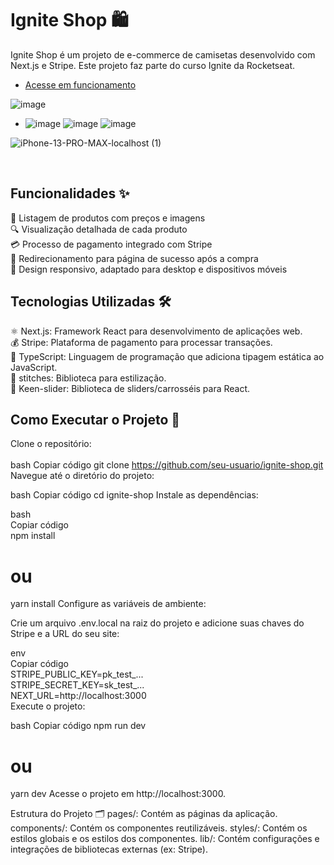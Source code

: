 # Ignite Shop 🛍️

Ignite Shop é um projeto de e-commerce de camisetas desenvolvido com Next.js e Stripe. Este projeto faz parte do curso Ignite da Rocketseat.
<br>
- [Acesse em funcionamento](https://ignite-shop-cyan-five.vercel.app)

  
![image](https://github.com/andrewhenrique2/Ignite-shop/assets/103382295/c53fc9f4-8642-4275-8038-df8340fd0aad)
- ![image](https://github.com/andrewhenrique2/Ignite-shop/assets/103382295/693c75c5-e21f-4904-a51c-888f253d13d7)    ![image](https://github.com/andrewhenrique2/Ignite-shop/assets/103382295/d55b4a3f-6b13-4a65-a495-7c28c13fee5a)
                  ![image](https://github.com/andrewhenrique2/Ignite-shop/assets/103382295/5cb97b83-f78b-4717-ab52-1dc5401b305f)


![iPhone-13-PRO-MAX-localhost (1)](https://github.com/andrewhenrique2/Ignite-shop/assets/103382295/0edbfde9-1d06-45ca-8c99-e996285677f3)

<br>

## Funcionalidades ✨
🛒 Listagem de produtos com preços e imagens <br>
🔍 Visualização detalhada de cada produto <br>
💳 Processo de pagamento integrado com Stripe <br>
🎉 Redirecionamento para página de sucesso após a compra <br>
📱 Design responsivo, adaptado para desktop e dispositivos móveis <br>
## Tecnologias Utilizadas 🛠️ 
⚛️ Next.js: Framework React para desenvolvimento de aplicações web. <br>
💰 Stripe: Plataforma de pagamento para processar transações. <br>
📝 TypeScript: Linguagem de programação que adiciona tipagem estática ao JavaScript. <br> 
💅 stitches: Biblioteca para estilização. <br>
🎡 Keen-slider: Biblioteca de sliders/carrosséis para React. <br>
## Como Executar o Projeto 🚀
Clone o repositório:<br>
<br>
bash
Copiar código
git clone https://github.com/seu-usuario/ignite-shop.git
Navegue até o diretório do projeto:

bash
Copiar código
cd ignite-shop
Instale as dependências:

bash
<br>
Copiar código
<br>
npm install
<br>
# ou
yarn install
Configure as variáveis de ambiente:

Crie um arquivo .env.local na raiz do projeto e adicione suas chaves do Stripe e a URL do seu site:

env
<br>
Copiar código
<br>
STRIPE_PUBLIC_KEY=pk_test_...
<br>
STRIPE_SECRET_KEY=sk_test_...
<br>
NEXT_URL=http://localhost:3000
<br>
Execute o projeto:

bash
Copiar código
npm run dev
# ou
yarn dev
Acesse o projeto em http://localhost:3000.

Estrutura do Projeto 🗂️
pages/: Contém as páginas da aplicação.
components/: Contém os componentes reutilizáveis.
styles/: Contém os estilos globais e os estilos dos componentes.
lib/: Contém configurações e integrações de bibliotecas externas (ex: Stripe).
